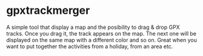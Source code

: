 # gpxtrackmerger
A simple tool that display a map and the posibility to drag & drop GPX tracks. Once you drag it, the track appears on the map. 
The next one will be displayed on the same map with a different color and so on.
Great when you want to put together the activities from a holiday, from an area etc.  
